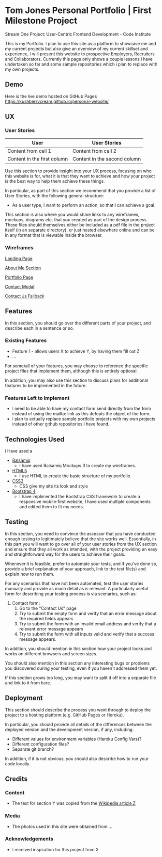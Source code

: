# Tom Jones Personal Portfolio | First Milestone Project
Stream One Project: User-Centric Frontend Development - Code Institute

This is my Portfolio. I plan to use this site as a platform to showcase me and my current projects but also give an overview of my current skillset and experience, I will present this website to prospective Employers, Recruiters and Collaborators. 
Currently this page only shows a couple lessons i have undertaken so far and some sample repositories which i plan to replace with my own projects.

## Demo
Here is the live demo hosted on GitHub Pages
https://kushberrycream.github.io/personal-website/

## UX
### User Stories
User | User Stories
------------ | -------------
Content from cell 1 | Content from cell 2
Content in the first column | Content in the second column
Use this section to provide insight into your UX process, focusing on who this website is for, what it is that they want to achieve and how your project is the best way to help them achieve these things.

In particular, as part of this section we recommend that you provide a list of User Stories, with the following general structure:
- As a user type, I want to perform an action, so that I can achieve a goal.

This section is also where you would share links to any wireframes, mockups, diagrams etc. that you created as part of the design process. These files should themselves either be included as a pdf file in the project itself (in an separate directory), or just hosted elsewhere online and can be in any format that is viewable inside the browser.

### Wireframes
[Landing Page](https://github.com/kushberrycream/personal-website/blob/master/wireframes/Landing%20.png)

[About Me Section](https://github.com/kushberrycream/personal-website/blob/master/wireframes/About%20Me.png)

[Portfolio Page](https://github.com/kushberrycream/personal-website/blob/master/wireframes/Portfolio.png)

[Contact Modal](https://github.com/kushberrycream/personal-website/blob/master/wireframes/Contact%20Modal.png)

[Contact Js Fallback](https://github.com/kushberrycream/personal-website/blob/master/wireframes/Contact%20js%20Fallback.png)

## Features

In this section, you should go over the different parts of your project, and describe each in a sentence or so.
 
### Existing Features
- Feature 1 - allows users X to achieve Y, by having them fill out Z
- ...

For some/all of your features, you may choose to reference the specific project files that implement them, although this is entirely optional.

In addition, you may also use this section to discuss plans for additional features to be implemented in the future:

### Features Left to Implement
- I need to be able to have my contact form send directly from the form instead of using the mailto: link as this defeats the object of the form.
- I plan to actually replace sample portfolio projects with my own projects instead of other github repositories i have found. 

## Technologies Used

i Have used a 

- [Balsamiq](https://balsamiq.com/)
    - I have used Balsamiq Mockups 3 to create my wireframes.
- [HTML5](https://www.w3.org/html/)
    - I use HTML to create the basic structure of my portfolio.
- [CSS3](https://www.w3.org/Style/CSS/Overview.en.html)
    - CSS give my site its look and style 
- [Bootstrap 4](https://getbootstrap.com/)
    - I have implimented the Bootstrap CSS framework to create a responsive mobile-first website, I have used multiple components and
    edited them to fit my needs.

## Testing

In this section, you need to convince the assessor that you have conducted enough testing to legitimately believe that the site works well. Essentially, in this part you will want to go over all of your user stories from the UX section and ensure that they all work as intended, with the project providing an easy and straightforward way for the users to achieve their goals.

Whenever it is feasible, prefer to automate your tests, and if you've done so, provide a brief explanation of your approach, link to the test file(s) and explain how to run them.

For any scenarios that have not been automated, test the user stories manually and provide as much detail as is relevant. A particularly useful form for describing your testing process is via scenarios, such as:

1. Contact form:
    1. Go to the "Contact Us" page
    2. Try to submit the empty form and verify that an error message about the required fields appears
    3. Try to submit the form with an invalid email address and verify that a relevant error message appears
    4. Try to submit the form with all inputs valid and verify that a success message appears.

In addition, you should mention in this section how your project looks and works on different browsers and screen sizes.

You should also mention in this section any interesting bugs or problems you discovered during your testing, even if you haven't addressed them yet.

If this section grows too long, you may want to split it off into a separate file and link to it from here.

## Deployment

This section should describe the process you went through to deploy the project to a hosting platform (e.g. GitHub Pages or Heroku).

In particular, you should provide all details of the differences between the deployed version and the development version, if any, including:
- Different values for environment variables (Heroku Config Vars)?
- Different configuration files?
- Separate git branch?

In addition, if it is not obvious, you should also describe how to run your code locally.


## Credits

### Content
- The text for section Y was copied from the [Wikipedia article Z](https://en.wikipedia.org/wiki/Z)

### Media
- The photos used in this site were obtained from ...

### Acknowledgements

- I received inspiration for this project from X

